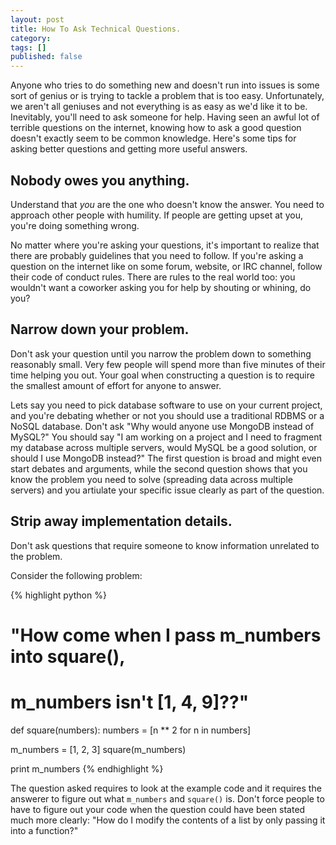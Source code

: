 ```yaml
---
layout: post
title: How To Ask Technical Questions.
category:
tags: []
published: false
---
```


Anyone who tries to do something new and doesn't run into issues is some sort of genius or is
trying to tackle a problem that is too easy.  Unfortunately, we aren't all geniuses and not
everything is as easy as we'd like it to be.  Inevitably, you'll need to ask someone for help.
Having seen an awful lot of terrible questions on the internet, knowing how to ask a good
question doesn't exactly seem to be common knowledge. Here's some tips for asking better questions
and getting more useful answers.

## Nobody owes you anything.

Understand that *you* are the one who doesn't know the answer.  You need to approach other people
with humility.  If people are getting upset at you, you're doing something wrong.

No matter where you're asking your questions, it's important to realize that there are probably guidelines that you
need to follow.  If you're asking a question on the internet like on some forum, website, or IRC channel,
follow their code of conduct rules.  There are rules to the real world too: you wouldn't want a coworker
asking you for help by shouting or whining, do you?

## Narrow down your problem.

Don't ask your question until you narrow the problem down to something reasonably small.
Very few people will spend more than five minutes of their time helping you out.  Your goal
when constructing a question is to require the smallest amount of effort for anyone to answer.

Lets say you need to pick database software to use on your current project, and you're
debating whether or not you should use a traditional RDBMS or a NoSQL database. Don't ask "Why would
anyone use MongoDB instead of MySQL?" You should say "I am working on a project and I need
to fragment my database across multiple servers, would MySQL be a good solution, or should I use
MongoDB instead?" The first question is broad and might even start debates and arguments, while
the second question shows that you know the problem you need to solve (spreading data across multiple
servers) and you artiulate your specific issue clearly as part of the question.

## Strip away implementation details.

Don't ask questions that require someone to know information unrelated to the problem.

Consider the following problem:

{% highlight python %}
# "How come when I pass m_numbers into square(),
# m_numbers isn't [1, 4, 9]??"

def square(numbers):
	numbers = [n ** 2 for n in numbers]

m_numbers = [1, 2, 3]
square(m_numbers)

print m_numbers
{% endhighlight %}

The question asked requires to look at the example code and it requires the answerer to figure out
what `m_numbers` and `square()` is.  Don't force people to have to figure out your code when the question
could have been stated much more clearly: "How do I modify the contents of a list by only passing it into a function?"

